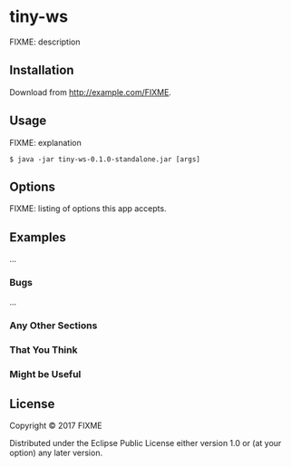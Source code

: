# tiny-ws

FIXME: description

## Installation

Download from http://example.com/FIXME.

## Usage

FIXME: explanation

    $ java -jar tiny-ws-0.1.0-standalone.jar [args]

## Options

FIXME: listing of options this app accepts.

## Examples

...

### Bugs

...

### Any Other Sections
### That You Think
### Might be Useful

## License

Copyright © 2017 FIXME

Distributed under the Eclipse Public License either version 1.0 or (at
your option) any later version.
